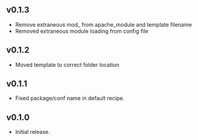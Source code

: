 ## v0.1.3 ##

* Remove extraneous mod_ from apache_module and template filename
* Removed extraneous module loading from config file

## v0.1.2 ##

* Moved template to correct folder location

## v0.1.1 ##

* Fixed package/conf name in default recipe.

## v0.1.0

* Initial release.
